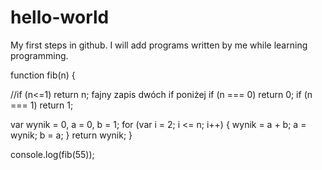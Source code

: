 # hello-world
My first steps in github.
I will add programs written by me while learning programming.


function fib(n) {

  //if (n<=1) return n; fajny zapis dwóch if poniżej
  if (n === 0)
    return 0;
  if (n === 1)
    return 1;

  var wynik = 0,
    a = 0,
    b = 1;
  for (var i = 2; i <= n; i++) {
    wynik = a + b;
    a = wynik;
    b = a;
  }
  return wynik;
}


console.log(fib(55));
